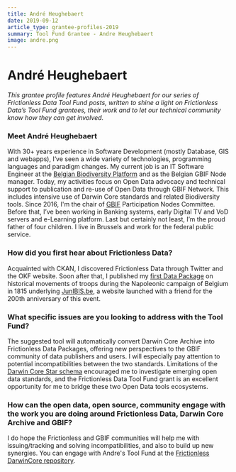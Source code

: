 ```yaml
---
title: André Heughebaert
date: 2019-09-12
article_type: grantee-profiles-2019
summary: Tool Fund Grantee - Andre Heughebaert
image: andre.png
---
```


# André Heughebaert

_This grantee profile features André Heughebaert for our series of Frictionless Data Tool Fund posts, written to shine a light on Frictionless Data’s Tool Fund grantees, their work and to let our technical community know how they can get involved._

### Meet André Heughebaert

With 30+ years experience in Software Development (mostly Database, GIS and webapps), I‘ve seen a wide variety of technologies, programming languages and paradigm changes. My current job is an IT Software Engineer at the [Belgian Biodiversity Platform](https://www.biodiversity.be/) and as the Belgian GBIF Node manager. Today, my activities focus on Open Data advocacy and technical support to publication and re-use of Open Data through GBIF Network. This includes intensive use of Darwin Core standards and related Biodiversity tools. Since 2016, I'm the chair of [GBIF](https://www.gbif.org/) Participation Nodes Committee. Before that, I’ve been working in Banking systems, early Digital TV and VoD servers and e-Learning platform. Last but certainly not least, I’m the proud father of four children. I live in Brussels and work for the federal public service.

### How did you first hear about Frictionless Data?

Acquainted with CKAN, I discovered Frictionless Data through Twitter and the OKF website. Soon after that, I published my [first Data Package](https://datahub.io/andrejjh/junibis_data) on historical movements of troops during the Napoleonic campaign of Belgium in 1815 underlying [JunIBIS.be](http://www.junibis.be/), a website launched with a friend for the 200th anniversary of this event.

### What specific issues are you looking to address with the Tool Fund?

The suggested tool will automatically convert Darwin Core Archive into Frictionless Data Packages, offering new perspectives to the GBIF community of data publishers and users. I will especially pay attention to potential incompatibilities between the two standards. Limitations of the [Darwin Core Star schema](https://github.com/gbif/ipt/wiki/DwCAHowToGuide) encouraged me to investigate emerging open data standards, and the Frictionless Data Tool Fund grant is an excellent opportunity for me to bridge these two Open Data tools ecosystems.

### How can the open data, open source, community engage with the work you are doing around Frictionless Data, Darwin Core Archive and GBIF?

I do hope the Frictionless and GBIF communities will help me with issuing/tracking and solving incompatibilities, and also to build up new synergies. You can engage with Andre's Tool Fund at the [Frictionless DarwinCore repository](https://github.com/frictionlessdata/FrictionlessDarwinCore).